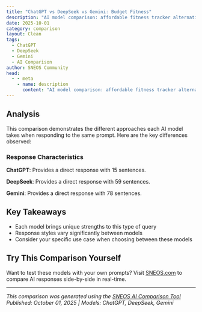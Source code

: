 ```yaml
---
title: "ChatGPT vs DeepSeek vs Gemini: Budget Fitness"
description: "AI model comparison: affordable fitness tracker alternatives..."
date: 2025-10-01
category: comparison
layout: Clean
tags:
  - ChatGPT
  - DeepSeek
  - Gemini
  - AI Comparison
author: SNEOS Community
head:
  - - meta
    - name: description
      content: "AI model comparison: affordable fitness tracker alternatives..."
---
```


<ChatComparison
  title="ChatGPT vs DeepSeek vs Gemini: Budget Fitness"
  prompt="affordable fitness tracker alternatives"
  :responses='{
    "ChatGPT": "Sure! Here are some affordable fitness tracker alternatives that offer good features without breaking the bank:\n\n1. **Xiaomi Mi Band 6 / Mi Band 7**  \n   - Price: Around $30-$50  \n   - Features: Heart rate monitoring, SpO2 tracking, sleep tracking, step counting, 30\u002B workout modes, AMOLED display, waterproof.\n\n2. **Amazfit Band 5 / Band 7**  \n   - Price: Around $40-$60  \n   - Features: Built-in Alexa, heart rate and SpO2 monitoring, sleep tracking, 11 sports modes, AMOLED screen, waterproof.\n\n3. **Letsfit Smartwatch (ID205L)**  \n   - Price: Around $30-$40  \n   - Features: Heart rate monitor, sleep tracking, multiple sport modes, notifications, IP68 waterproof.\n\n4. **Honor Band 6**  \n   - Price: Around $40-$60  \n   - Features: Large AMOLED display, heart rate and SpO2 monitoring, sleep analytics, 10 workout modes, waterproof.\n\n5. **Wyze Band**  \n   - Price: Around $30-$40  \n   - Features: Heart rate, SpO2 monitoring, sleep tracking, notifications, Alexa built-in, waterproof.\n\n6. **Realme Band 2**  \n   - Price: Around $30  \n   - Features: Heart rate monitoring, SpO2, 90\u002B sports modes, large color display, sleep monitoring.\n\nWhen choosing a fitness tracker, consider what features matter most to you: heart rate, sleep tracking, waterproofing, battery life, screen quality, or smartphone integration. These options offer great value for basic to moderate fitness tracking needs.",
    "DeepSeek": "Of course! The market for affordable fitness trackers is fantastic right now, offering great features without the premium price tag. You no longer have to sacrifice core functionality to stay on budget.\n\nHere\u2019s a breakdown of the best affordable fitness tracker alternatives, categorized by what you might be looking for.\n\n### Top All-Around Champions (The Best Bang for Your Buck)\n\nThese are the crowd-pleasers that balance price, features, and reliability perfectly.\n\n**1. Xiaomi Mi Band Series (Currently: Mi Band 8)**\n*   **Price Range:** $40 - $60\n*   **Why it\u0027s great:** The Mi Band is the undisputed king of value. The latest model features a bright, colorful AMOLED display, excellent battery life (up to 16 days), continuous heart rate and SpO2 monitoring, and over 150 sports modes. It does the core tracking (steps, sleep, heart rate) exceptionally well for a fraction of the cost of big brands.\n*   **Best for:** Anyone who wants a reliable, full-featured tracker without any fuss.\n\n**2. Fitbit Inspire Series (Currently: Inspire 3)**\n*   **Price Range:** $70 - $100 (often on sale)\n*   **Why it\u0027s great:** Fitbit\u0027s app ecosystem is one of the best, with great sleep tracking, a user-friendly interface, and social challenges. The Inspire 3 has a color touchscreen, 10-day battery, and automatic exercise tracking. It\u0027s a trusted brand name at an accessible price.\n*   **Best for:** Those who prioritize a great app experience and community features over raw hardware specs.\n\n### Best for Smartphone Integration\n\nThese trackers work seamlessly within their respective phone ecosystems.\n\n**1. Samsung Galaxy Fit3**\n*   **Price Range:** $60 - $80\n*   **Why it\u0027s great:** A sleek, aluminum-body tracker with a large 1.6-inch display. It integrates perfectly with Samsung Health and other Android phones, offering robust tracking for activity, sleep (with Snore Detection), and stress. The battery lasts over 13 days.\n*   **Best for:** Samsung and Android users who want a stylish, large-screen tracker.\n\n**2. (Refurbished) Older Apple Watches (Series 3, SE 1st Gen)**\n*   **Price Range:** $80 - $150 (refurbished)\n*   **Why it\u0027s great:** While not a \u0022band,\u0022 a refurbished older Apple Watch offers incredible value. You get a full smartwatch with GPS, a large Retina display, and the best iOS integration possible. The fitness tracking is top-notch.\n*   **Best for:** iPhone users who want a full smartwatch experience on a tight budget. *Check reputable sellers like Apple\u0027s own Refurbished store, Amazon Renewed, or Back Market.*\n\n### Best for Discreet, Simple Tracking\n\nFor those who want the data without a screen dominating their wrist.\n\n**1. Fitbit Luxe**\n*   **Price Range:** $100 - $130 (look for sales)\n*   **Why it\u0027s great:** It\u2019s the most stylish and discreet tracker Fitbit makes. With a slim, colorful design that looks like jewelry, it packs all the essential Fitbit features: stress management (EDA scan), heart rate, sleep tracking, and smartphone notifications.\n*   **Best for:** Fashion-conscious users who want powerful tracking in a subtle package.\n\n**2. Moov Now**\n*   **Price Range:** Discontinued, but can be found cheaply online.\n*   **Why it\u0027s great:** A unique, screen-less tracker that focuses on **coaching**. It provides real-time audio feedback for running, swimming, and 7-minute workouts. It\u2019s a different, more focused approach to fitness.\n*   **Best for:** Beginners or those who want guided, audio-based coaching during their workouts.\n\n---\n\n### Quick Comparison Table\n\n| Tracker | Price (Est.) | Key Features | Best For |\n| :--- | :--- | :--- | :--- |\n| **Xiaomi Mi Band 8** | $40-$60 | Amazing battery, great screen, 150\u002B modes | The budget-conscious power user |\n| **Fitbit Inspire 3** | $70-$100 | Excellent app, sleep tracking, community | Fitbit ecosystem lovers |\n| **Samsung Galaxy Fit3** | $60-$80 | Large screen, sleek design, Android integration | Samsung/Android users |\n| **Refurb Apple Watch** | $80-$150 | Full smartwatch, iOS integration, GPS | iPhone users wanting more |\n| **Fitbit Luxe** | $100-$130 | Stylish \u0026 discreet, stress tracking | Fashion and simplicity |\n\n---\n\n### Key Considerations Before You Buy\n\n1.  **Smartphone Compatibility:** Always check if the tracker works well with your iPhone or Android device. Fitbit and Apple Watches lean towards iOS, while Xiaomi and Samsung are more Android-agnostic.\n2.  **Battery Life:** Bands like the Mi Band last weeks, while smartwatches last days. Decide what charging routine you prefer.\n3.  **The \u0022App\u0022 is Part of the Experience:** The data is only as good as the app that presents it. Fitbit and Garmin have renowned apps, while Xiaomi\u0027s may feel more cluttered to some.\n4.  **GPS:** Most budget trackers have *connected GPS*, meaning they use your phone\u0027s GPS. For built-in GPS (to run without your phone), you typically need to spend more (e.g., Fitbit Charge series, Garmin vivosmart).\n5.  **Look for Sales:** Black Friday, Prime Day, and holiday sales can make mid-range trackers like the Fitbit Charge or Garmin Vivosmart very affordable.\n\n**Final Verdict:**\n\n*   For the **absolute best value and features**, the **Xiaomi Mi Band 8** is almost impossible to beat.\n*   For the **best app and user experience**, the **Fitbit Inspire 3** is the way to go.\n*   For **iPhone users wanting a full smartwatch**, a **refurbished Apple Watch SE** is a brilliant investment.",
    "Gemini": "Okay, let\u0027s explore some affordable fitness tracker alternatives! I\u0027ll break them down into different categories to give you a good range of options.\n\n**1. Simpler Fitness Trackers (Under $50)**\n\n*   **Xiaomi Mi Band Series (e.g., Mi Band 7, Mi Band 8):**  These are consistently praised for their bang-for-buck. They offer basic step tracking, heart rate monitoring, sleep tracking, and notification alerts.  They often have a long battery life.  The Mi Band 8 is the latest, but older versions are even more affordable. Availability may depend on your region.\n\n*   **Amazfit Band Series (e.g., Amazfit Band 7):** Another strong contender in the budget arena. Similar features to the Mi Bands, often with slightly different styling and sometimes including SpO2 (blood oxygen) monitoring.\n\n*   **Realme Band Series:**  Realme is known for offering good value. Their fitness bands typically include step tracking, heart rate, sleep monitoring, and activity tracking modes.\n\n**Things to consider with these ultra-affordable options:**\n\n*   **Accuracy:**  Don\u0027t expect medical-grade accuracy. These are good for trends and relative comparisons, but not for precise measurements.\n*   **GPS:**  Many of the very cheapest options *lack* built-in GPS.  They may rely on your phone\u0027s GPS when you\u0027re running or cycling with your phone.\n*   **App Quality:**  The companion app experience can vary. Read reviews to see what users say about the app\u0027s usability, data presentation, and stability.\n*   **Durability:**  Water resistance is common, but be mindful of the depth rating and avoid extreme conditions.\n*   **Features:** Focus on the features that you need the most (e.g. step tracking, heart rate monitoring)\n\n**2. Basic Smartwatches (Slightly more features and a larger screen, $50-$100):**\n\n*   **Amazfit Bip Series (e.g., Amazfit Bip U, Bip 3):** These offer a smartwatch-like experience with a larger color screen, good battery life, and features like heart rate, sleep, and activity tracking.  Often include GPS.\n\n*   **Realme Watch Series:** Similar to Amazfit Bip, offering larger screens and more smartwatch features compared to basic bands.\n\n*   **Fitbit Inspire Series (often found on sale):** While generally more expensive, older Fitbit Inspire models can sometimes be found at discounted prices. These provide basic activity tracking, sleep monitoring, and a user-friendly app experience.\n\n**Considerations for these:**\n\n*   **Notification Handling:** They\u0027ll usually display notifications, but interacting with them might be limited (e.g., you can\u0027t reply to texts).\n*   **App Ecosystem:** The app selection is usually limited compared to full-fledged smartwatches like Apple Watch or Wear OS devices.\n*   **Style:**  These often have a more basic design.\n\n**3.  Smartphones as Fitness Trackers:**\n\n*   **Built-in Apps:** Both iOS (Apple Health) and Android (Google Fit) have built-in fitness tracking capabilities.  They use your phone\u0027s sensors to track steps, and can integrate with other apps.\n*   **Dedicated Fitness Apps:**\n    *   **Strava:** Popular for runners and cyclists.\n    *   **Runkeeper:**  Another good option for runners, with training plans and tracking.\n    *   **MyFitnessPal:**  Excellent for tracking calories and macronutrients.\n    *   **MapMyRun/MapMyWalk/MapMyRide:**  Under Armour\u0027s suite of apps for various activities.\n    *   **Samsung Health:** If you have a Samsung phone, this is a comprehensive option.\n\n**Pros of using your phone:**\n\n*   **Cost:** It\u0027s free (or the cost of the app, if you choose a premium version).\n*   **Convenience:** You probably already have your phone with you.\n*   **GPS:**  Your phone has GPS for accurate distance tracking.\n*   **Large Screen:**  Easy to view your data.\n\n**Cons:**\n\n*   **Battery Drain:** GPS usage can drain your phone\u0027s battery quickly.\n*   **Inconvenience:**  Carrying your phone while exercising can be bulky or awkward.\n*   **No Continuous Heart Rate Monitoring:**  Unless you have a chest strap or arm band paired with your phone.\n*   **No Sleep Tracking:**  Unless you keep your phone in bed with you (which is generally not recommended).\n\n**4. Older Generation or Refurbished Fitness Trackers:**\n\n*   **Check sites like eBay, Amazon Renewed, or Swappa:** You can often find older models of Fitbits, Garmin devices, or other brands at significantly reduced prices.\n*   **Consider the trade-offs:** Older devices might have shorter battery life, lack the latest features, or have software that\u0027s no longer fully supported.\n\n**5.  DIY/Simple Pedometer:**\n\n*   **Basic Pedometer:** If all you care about is steps, a simple clip-on pedometer can be very affordable (under $20).\n\n**Before You Buy:  Questions to Ask Yourself**\n\n*   **What features are most important to me?** (Step tracking, heart rate, GPS, sleep tracking, notifications, etc.)\n*   **What\u0027s my budget?**\n*   **How important is accuracy?**\n*   **How important is style?**\n*   **Do I need a dedicated device, or is my phone sufficient?**\n*   **How important is battery life?**\n*   **What is the water resistance rating that I need?**\n\n**Where to Buy:**\n\n*   **Amazon:** Wide selection, competitive prices, and easy returns.\n*   **Best Buy:**  Another good option, especially if you want to see the devices in person.\n*   **Walmart:**  Can have some surprisingly good deals.\n*   **Target:**  Similar to Walmart.\n*   **Direct from the Manufacturer:**  Sometimes you can find deals on the manufacturer\u0027s website (e.g., Fitbit, Garmin, Amazfit).\n*   **eBay/Swappa/etc.:**  For used or refurbished devices.\n\nBy considering your needs and budget, you can find a great fitness tracker alternative that works for you! Good luck!\n"
  }'
  published-date="16:05"
/>

## Analysis

This comparison demonstrates the different approaches each AI model takes when responding to the same prompt. Here are the key differences observed:

### Response Characteristics

**ChatGPT**: Provides a direct response with 15 sentences. 

**DeepSeek**: Provides a direct response with 59 sentences. 

**Gemini**: Provides a direct response with 78 sentences. 

## Key Takeaways

- Each model brings unique strengths to this type of query
- Response styles vary significantly between models
- Consider your specific use case when choosing between these models

## Try This Comparison Yourself

Want to test these models with your own prompts? Visit [SNEOS.com](https://sneos.com) to compare AI responses side-by-side in real-time.

---

*This comparison was generated using the [SNEOS AI Comparison Tool](https://sneos.com)*
*Published: October 01, 2025 | Models: ChatGPT, DeepSeek, Gemini*
